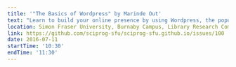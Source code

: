 ```yaml
---
title: '"The Basics of Wordpress" by Marinde Out'
text: "Learn to build your online presence by using Wordpress, the popular blogging platform!"
location: Simon Fraser University, Burnaby Campus, Library Research Commons
link: https://github.com/sciprog-sfu/sciprog-sfu.github.io/issues/100
date: 2016-07-11
startTime: '10:30'
endTime: '11:30'
---
```

